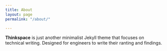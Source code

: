 ```yaml
---
title: About
layout: page
permalink: "/about/"

---
```

**Thinkspace** is just another minimalist Jekyll theme that focuses on technical writing. Designed for engineers to write their ranting and findings.
